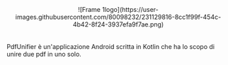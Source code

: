 <div align = "center">
![Frame 1logo](https://user-images.githubusercontent.com/80098232/231129816-8cc1f99f-454c-4b42-8f24-3937efa9f7ae.png)
</div>
<br><br>
<span> PdfUnifier è un'applicazione Android scritta in Kotlin che ha lo scopo di unire due pdf in uno solo. </span>
